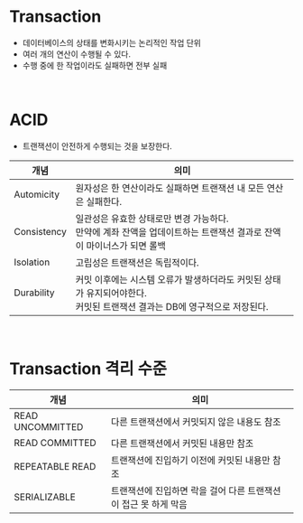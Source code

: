 # Transaction
- 데이터베이스의 상태를 변화시키는 논리적인 작업 단위
- 여러 개의 연산이 수행될 수 있다.
- 수행 중에 한 작업이라도 실패하면 전부 실패

<br>

# ACID
- 트랜잭션이 안전하게 수행되는 것을 보장한다.

  
|개념|의미|
|---|---|
|Automicity|원자성은 한 연산이라도 실패하면 트랜잭션 내 모든 연산은 실패한다.|
|Consistency|일관성은 유효한 상태로만 변경 가능하다. <br> 만약에 계좌 잔액을 업데이트하는 트랜잭션 결과로 잔액이 마이너스가 되면 롤백|
|Isolation|고립성은 트랜잭션은 독립적이다.|
|Durability|커밋 이후에는 시스템 오류가 발생하더라도 커밋된 상태가 유지되어야한다. <br> 커밋된 트랜잭션 결과는 DB에 영구적으로 저장된다.|

<br>

# Transaction 격리 수준
|개념|의미|
|----|----|
|READ UNCOMMITTED|다른 트랜잭션에서 커밋되지 않은 내용도 참조|
|READ COMMITTED|다른 트랜잭션에서 커밋된 내용만 참조|
|REPEATABLE READ|트랜잭션에 진입하기 이전에 커밋된 내용만 참조|
|SERIALIZABLE|트랜잭션에 진입하면 락을 걸어 다른 트랜잭션이 접근 못 하게 막음|
